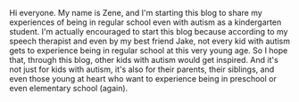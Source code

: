 Hi everyone. My name is Zene, and I'm starting this blog to share my experiences of being in regular school even with autism as a kindergarten student. I'm actually encouraged to start this blog because according to my speech therapist and even by my best friend Jake, not every kid with autism gets to experience being in regular school at this very young age. So I hope that, through this blog, other kids with autism would get inspired. And it's not just for kids with autism, it's also for their parents, their siblings, and even those young at heart who want to experience being in preschool or even elementary school (again).